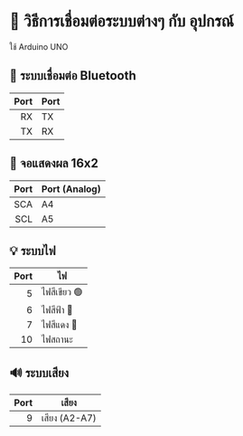 # 🔰 วิธีการเชื่อมต่อระบบต่างๆ กับ อุปกรณ์

ใช้ Arduino UNO

## 🔗 ระบบเชื่อมต่อ Bluetooth

| Port | Port |
|-----:|-----------|
|     RX| TX|
|     TX| RX|

## 💾 จอแสดงผล 16x2

| Port | Port (Analog) |
|-----:|-----------|
|     SCA| A4|
|     SCL| A5|

## 💡 ระบบไฟ

| Port | ไฟ |
|-----:|-----------|
|     5| ไฟสีเขียว 🟢|
|     6| ไฟสีฟ้า 🔵|
|     7| ไฟสีแดง 🔴|
|     10| ไฟสถานะ|

## 🔊 ระบบเสียง

| Port | เสียง |
|-----:|-----------|
|     9| เสียง (A2-A7)|
